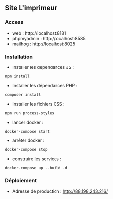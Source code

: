 Site L'imprimeur
----

### Access

- web : http://localhost:8181
- phpmyadmin : http://localhost:8585
- mailhog : http://localhost:8025

### Installation

- Installer les dépendances JS :
```
npm install
```

- Installer les dépendances PHP :
```
composer install
```

- Installer les fichiers CSS :
```
npm run process-styles
```

- lancer docker :
```
docker-compose start
```

- arrêter docker :
```
docker-compose stop
```

- construire les services : 
```
docker-compose up --build -d
``` 

### Déploiement 

- Adresse de production : http://88.198.243.216/
